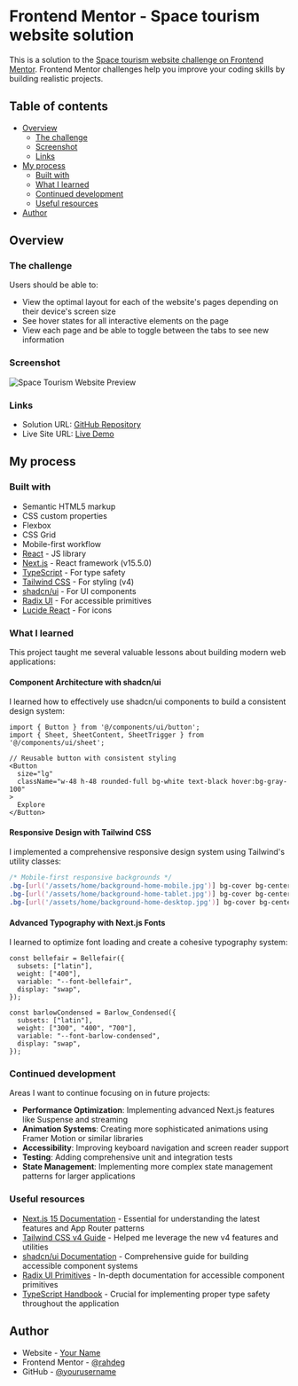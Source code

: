 # Frontend Mentor - Space tourism website solution

This is a solution to the [Space tourism website challenge on Frontend Mentor](https://www.frontendmentor.io/challenges/space-tourism-multipage-website-gRWj1URZ3). Frontend Mentor challenges help you improve your coding skills by building realistic projects.

## Table of contents

- [Overview](#overview)
  - [The challenge](#the-challenge)
  - [Screenshot](#screenshot)
  - [Links](#links)
- [My process](#my-process)
  - [Built with](#built-with)
  - [What I learned](#what-i-learned)
  - [Continued development](#continued-development)
  - [Useful resources](#useful-resources)
- [Author](#author)

## Overview

### The challenge

Users should be able to:

- View the optimal layout for each of the website's pages depending on their device's screen size
- See hover states for all interactive elements on the page
- View each page and be able to toggle between the tabs to see new information

### Screenshot

![Space Tourism Website Preview](./preview.jpg)

### Links

- Solution URL: [GitHub Repository](https://github.com/rahdeg/space-tourism-website)
- Live Site URL: [Live Demo](https://your-space-tourism-site.vercel.app)

## My process

### Built with

- Semantic HTML5 markup
- CSS custom properties
- Flexbox
- CSS Grid
- Mobile-first workflow
- [React](https://reactjs.org/) - JS library
- [Next.js](https://nextjs.org/) - React framework (v15.5.0)
- [TypeScript](https://www.typescriptlang.org/) - For type safety
- [Tailwind CSS](https://tailwindcss.com/) - For styling (v4)
- [shadcn/ui](https://ui.shadcn.com/) - For UI components
- [Radix UI](https://www.radix-ui.com/) - For accessible primitives
- [Lucide React](https://lucide.dev/) - For icons

### What I learned

This project taught me several valuable lessons about building modern web applications:

#### Component Architecture with shadcn/ui
I learned how to effectively use shadcn/ui components to build a consistent design system:

```tsx
import { Button } from '@/components/ui/button';
import { Sheet, SheetContent, SheetTrigger } from '@/components/ui/sheet';

// Reusable button with consistent styling
<Button
  size="lg"
  className="w-48 h-48 rounded-full bg-white text-black hover:bg-gray-100"
>
  Explore
</Button>
```

#### Responsive Design with Tailwind CSS
I implemented a comprehensive responsive design system using Tailwind's utility classes:

```css
/* Mobile-first responsive backgrounds */
.bg-[url('/assets/home/background-home-mobile.jpg')] bg-cover bg-center bg-no-repeat md:hidden
.bg-[url('/assets/home/background-home-tablet.jpg')] bg-cover bg-center bg-no-repeat hidden md:block lg:hidden
.bg-[url('/assets/home/background-home-desktop.jpg')] bg-cover bg-center bg-no-repeat hidden lg:block
```

#### Advanced Typography with Next.js Fonts
I learned to optimize font loading and create a cohesive typography system:

```tsx
const bellefair = Bellefair({
  subsets: ["latin"],
  weight: ["400"],
  variable: "--font-bellefair",
  display: "swap",
});

const barlowCondensed = Barlow_Condensed({
  subsets: ["latin"], 
  weight: ["300", "400", "700"],
  variable: "--font-barlow-condensed",
  display: "swap",
});
```

### Continued development

Areas I want to continue focusing on in future projects:

- **Performance Optimization**: Implementing advanced Next.js features like Suspense and streaming
- **Animation Systems**: Creating more sophisticated animations using Framer Motion or similar libraries
- **Accessibility**: Improving keyboard navigation and screen reader support
- **Testing**: Adding comprehensive unit and integration tests
- **State Management**: Implementing more complex state management patterns for larger applications

### Useful resources

- [Next.js 15 Documentation](https://nextjs.org/docs) - Essential for understanding the latest features and App Router patterns
- [Tailwind CSS v4 Guide](https://tailwindcss.com/) - Helped me leverage the new v4 features and utilities
- [shadcn/ui Documentation](https://ui.shadcn.com/) - Comprehensive guide for building accessible component systems
- [Radix UI Primitives](https://www.radix-ui.com/primitives) - In-depth documentation for accessible component primitives
- [TypeScript Handbook](https://www.typescriptlang.org/docs/) - Crucial for implementing proper type safety throughout the application

## Author

- Website - [Your Name](https://www.your-site.com)
- Frontend Mentor - [@rahdeg](https://www.frontendmentor.io/profile/rahdeg)
- GitHub - [@yourusername](https://github.com/rahdeg)

